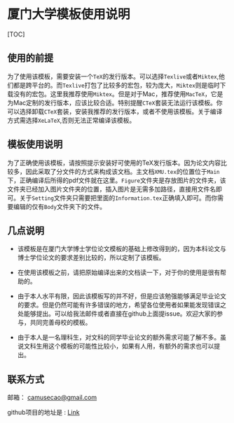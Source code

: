 # 厦门大学模板使用说明

[TOC]


## 使用的前提

为了使用该模板，需要安装一个`TeX`的发行版本。可以选择`Texlive`或者`Miktex`,他们都是跨平台的。而`Texlive`打包了比较多的宏包，较为庞大，`Miktex`则是临时下载没有的宏包。这里我推荐使用`Miktex`。但是对于Mac，推荐使用`MacTeX`，它是为Mac定制的发行版本，应该比较合适。特别提醒`CTeX`套装无法运行该模板。你可以选择卸载`CTeX`套装，安装我推荐的发行版本，或者不使用该模板。关于编译方式需选择`XeLaTeX`,否则无法正常编译该模板。

## 模板使用说明

为了正确使用该模板，请按照提示安装好可使用的TeX发行版本。因为论文内容比较多，因此采取了分文件的方式来构成该文档。主文档`XMU.tex`的位置位于`Main`下，正确编译后所得的pdf文件就在这里。`Figure`文件夹是存放图片的文件夹，该文件夹已经加入图片文件夹的位置，插入图片是无需多加路径，直接用文件名即可。关于`Setting`文件夹只需要把里面的`Information.tex`正确填入即可。而你需要编辑的仅有`Body`文件夹下的文件。

## 几点说明

- 该模板是在厦门大学博士学位论文模板的基础上修改得到的，因为本科论文与博士学位论文的要求差别比较的，所以定制了该模板。

-  在使用该模板之前，请把原始编译出来的文档读一下，对于你的使用是很有帮助的。

- 由于本人水平有限，因此该模板写的并不好，但是应该勉强能够满足毕业论文的要求。但是仍然可能有许多错误的地方，希望各位使用者如果能发现错误之处能够提出。可以给我法邮件或者直接在github上面提issue。欢迎大家的参与，共同完善母校的模板。

- 由于本人是一名理科生，对文科的同学毕业论文的额外需求可能了解不多。虽说文科生用这个模板的可能性比较小，如果有人用，有额外的需求也可以提出。

## 联系方式

邮箱： [camusecao@gmail.com](mailto:camusecao@gmail.com)

github项目的地址是 : [Link](https://github.com/CamuseCao/XMU-Undergraduate-thesis-template)
